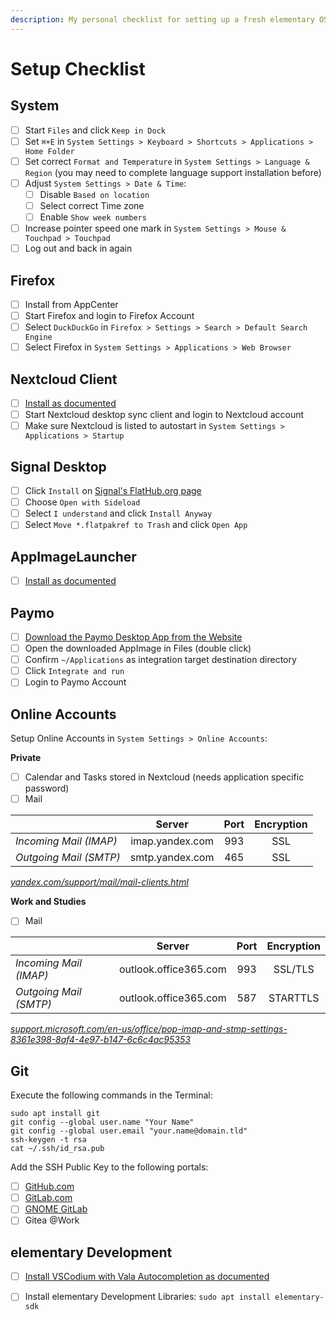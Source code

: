 ```yaml
---
description: My personal checklist for setting up a fresh elementary OS installation.
---
```


# Setup Checklist

## System

* [ ] Start `Files` and click `Keep in Dock`
* [ ] Set `⌘+E` in `System Settings > Keyboard > Shortcuts > Applications > Home Folder`
* [ ] Set correct `Format and Temperature` in `System Settings > Language & Region` \(you may need to complete language support installation before\)
* [ ] Adjust `System Settings > Date & Time`:
  * [ ] Disable `Based on location`
  * [ ] Select correct Time zone
  * [ ] Enable `Show week numbers`
* [ ] Increase pointer speed one mark in `System Settings > Mouse & Touchpad > Touchpad`
* [ ] Log out and back in again

## Firefox

* [ ] Install from AppCenter
* [ ] Start Firefox and login to Firefox Account
* [ ] Select `DuckDuckGo` in `Firefox > Settings > Search > Default Search Engine`
* [ ] Select Firefox in `System Settings > Applications > Web Browser`

## Nextcloud Client

* [ ] [Install as documented](install-nextcloud-client.md)
* [ ] Start Nextcloud desktop sync client and login to Nextcloud account
* [ ] Make sure Nextcloud is listed to autostart in `System Settings > Applications > Startup`

## Signal Desktop

* [ ] Click `Install` on [Signal's FlatHub.org page](https://flathub.org/apps/details/org.signal.Signal)
* [ ] Choose `Open with Sideload`
* [ ] Select `I understand` and click `Install Anyway`
* [ ] Select `Move *.flatpakref to Trash` and click `Open App`

## AppImageLauncher

* [ ] [Install as documented](https://github.com/TheAssassin/AppImageLauncher/wiki/Install-on-Ubuntu-or-Debian)

## Paymo

* [ ] [Download the Paymo Desktop App from the Website](https://www.paymoapp.com/downloads-and-integrations/)
* [ ] Open the downloaded AppImage in Files \(double click\)
* [ ] Confirm `~/Applications` as integration target destination directory
* [ ] Click `Integrate and run`
* [ ] Login to Paymo Account

## Online Accounts

Setup Online Accounts in `System Settings > Online Accounts`:

**Private**

* [ ] Calendar and Tasks stored in Nextcloud \(needs application specific password\)
* [ ] Mail

|  | Server | Port | Encryption |
| :--- | :---: | :---: | :---: |
| _Incoming Mail \(IMAP\)_ | imap.yandex.com | 993 | SSL |
| _Outgoing Mail \(SMTP\)_ | smtp.yandex.com | 465 | SSL |

[_yandex.com/support/mail/mail-clients.html_](https://yandex.com/support/mail/mail-clients.html)

**Work and Studies**

* [ ] Mail

|  | Server | Port | Encryption |
| :--- | :---: | :---: | :---: |
| _Incoming Mail \(IMAP\)_ | outlook.office365.com | 993 | SSL/TLS |
| _Outgoing Mail \(SMTP\)_ | outlook.office365.com | 587 | STARTTLS |

[_support.microsoft.com/en-us/office/pop-imap-and-stmp-settings-8361e398-8af4-4e97-b147-6c6c4ac95353_](https://support.microsoft.com/en-us/office/pop-imap-and-stmp-settings-8361e398-8af4-4e97-b147-6c6c4ac95353)

## Git

Execute the following commands in the Terminal:

```text
sudo apt install git
git config --global user.name "Your Name"
git config --global user.email "your.name@domain.tld"
ssh-keygen -t rsa
cat ~/.ssh/id_rsa.pub
```

Add the SSH Public Key to the following portals:

* [ ] [GitHub.com](https://github.com/settings/keys)
* [ ] [GitLab.com](https://gitlab.com/-/profile/keys)
* [ ] [GNOME GitLab](https://gitlab.gnome.org/-/profile/keys)
* [ ] Gitea @Work

## elementary Development

* [ ] [Install VSCodium with Vala Autocompletion as documented](vscode-setup-vala-autocompletion.md)
* [ ] Install elementary Development Libraries: `sudo apt install elementary-sdk`

